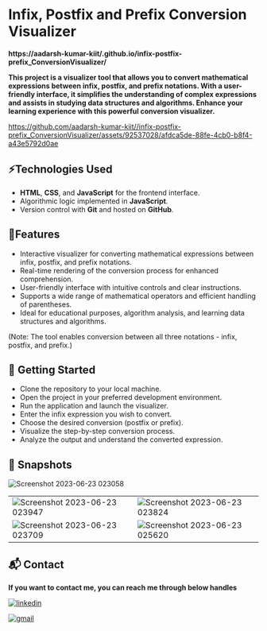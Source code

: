 
# **Infix, Postfix and Prefix Conversion Visualizer**

**https://aadarsh-kumar-kiit/.github.io/infix-postfix-prefix_ConversionVisualizer/**

**This project is a visualizer tool that allows you to convert mathematical expressions between infix, postfix, and prefix notations. With a user-friendly interface, it simplifies the understanding of complex expressions and assists in studying data structures and algorithms. Enhance your learning experience with this powerful conversion visualizer.**

https://github.com/aadarsh-kumar-kiit//infix-postfix-prefix_ConversionVisualizer/assets/92537028/afdca5de-88fe-4cb0-b8f4-a43e5792d0ae

## ⚡Technologies Used

- **HTML**, **CSS**, and **JavaScript** for the frontend interface.
- Algorithmic logic implemented in **JavaScript**.
- Version control with **Git** and hosted on **GitHub**.

## 🚀Features

- Interactive visualizer for converting mathematical expressions between infix, postfix, and prefix notations.
- Real-time rendering of the conversion process for enhanced comprehension.
- User-friendly interface with intuitive controls and clear instructions.
- Supports a wide range of mathematical operators and efficient handling of parentheses.
- Ideal for educational purposes, algorithm analysis, and learning data structures and algorithms.

(Note: The tool enables conversion between all three notations - infix, postfix, and prefix.)

## 🏁 Getting Started

- Clone the repository to your local machine.
- Open the project in your preferred development environment.
- Run the application and launch the visualizer.
- Enter the infix expression you wish to convert.
- Choose the desired conversion (postfix or prefix).
- Visualize the step-by-step conversion process.
- Analyze the output and understand the converted expression.

## 📸 Snapshots
![Screenshot 2023-06-23 023058](https://github.com/aadarsh-kumar-kiit//infix-postfix-prefix_ConversionVisualizer/assets/92537028/f38aba4d-034f-4994-b998-724f196eb26f)

<table>
  <tr>
    <td><img src="https://github.com/aadarsh-kumar-kiit//infix-postfix-prefix_ConversionVisualizer/assets/92537028/4152382e-8697-4229-9d6e-4061c0b77a07" alt="Screenshot 2023-06-23 023947" /></td>
    <td><img src="https://github.com/aadarsh-kumar-kiit//infix-postfix-prefix_ConversionVisualizer/assets/92537028/d93eb61a-ce8a-4707-9aef-80c5780437fa" alt="Screenshot 2023-06-23 023824" /></td>
  </tr>
<tr>
  <td><img src="https://github.com/aadarsh-kumar-kiit//infix-postfix-prefix_ConversionVisualizer/assets/92537028/7b0ded5d-03b4-4254-b790-6a5db99578ca" alt="Screenshot 2023-06-23 023709" /></td>
  <td><img src="https://github.com/aadarsh-kumar-kiit//infix-postfix-prefix_ConversionVisualizer/assets/92537028/dff65e73-81ad-42b0-a0dd-2470fe0315d5" alt="Screenshot 2023-06-23 025620" /></td>
</tr>
</table>



<h2>📬 Contact</h2>

**If you want to contact me, you can reach me through below handles**

[![linkedin](https://img.shields.io/badge/LinkedIn-0077B5?style=for-the-badge&logo=linkedin&logoColor=white)](https://www.linkedin.com/in/aadarsh-kumar-kiit)

[![gmail](https://img.shields.io/badge/Gmail-D14836?style=for-the-badge&logo=gmail&logoColor=white)](mailto:kumaraadarsh789@gmail.com)



